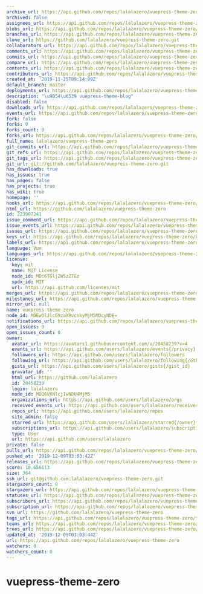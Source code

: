 ```yaml
---
archive_url: https://api.github.com/repos/lalalazero/vuepress-theme-zero/{archive_format}{/ref}
archived: false
assignees_url: https://api.github.com/repos/lalalazero/vuepress-theme-zero/assignees{/user}
blobs_url: https://api.github.com/repos/lalalazero/vuepress-theme-zero/git/blobs{/sha}
branches_url: https://api.github.com/repos/lalalazero/vuepress-theme-zero/branches{/branch}
clone_url: https://github.com/lalalazero/vuepress-theme-zero.git
collaborators_url: https://api.github.com/repos/lalalazero/vuepress-theme-zero/collaborators{/collaborator}
comments_url: https://api.github.com/repos/lalalazero/vuepress-theme-zero/comments{/number}
commits_url: https://api.github.com/repos/lalalazero/vuepress-theme-zero/commits{/sha}
compare_url: https://api.github.com/repos/lalalazero/vuepress-theme-zero/compare/{base}...{head}
contents_url: https://api.github.com/repos/lalalazero/vuepress-theme-zero/contents/{+path}
contributors_url: https://api.github.com/repos/lalalazero/vuepress-theme-zero/contributors
created_at: '2019-11-25T09:14:09Z'
default_branch: master
deployments_url: https://api.github.com/repos/lalalazero/vuepress-theme-zero/deployments
description: "\u9B54\u6539 vuepress-theme-blog"
disabled: false
downloads_url: https://api.github.com/repos/lalalazero/vuepress-theme-zero/downloads
events_url: https://api.github.com/repos/lalalazero/vuepress-theme-zero/events
fork: false
forks: 0
forks_count: 0
forks_url: https://api.github.com/repos/lalalazero/vuepress-theme-zero/forks
full_name: lalalazero/vuepress-theme-zero
git_commits_url: https://api.github.com/repos/lalalazero/vuepress-theme-zero/git/commits{/sha}
git_refs_url: https://api.github.com/repos/lalalazero/vuepress-theme-zero/git/refs{/sha}
git_tags_url: https://api.github.com/repos/lalalazero/vuepress-theme-zero/git/tags{/sha}
git_url: git://github.com/lalalazero/vuepress-theme-zero.git
has_downloads: true
has_issues: true
has_pages: false
has_projects: true
has_wiki: true
homepage: ''
hooks_url: https://api.github.com/repos/lalalazero/vuepress-theme-zero/hooks
html_url: https://github.com/lalalazero/vuepress-theme-zero
id: 223907241
issue_comment_url: https://api.github.com/repos/lalalazero/vuepress-theme-zero/issues/comments{/number}
issue_events_url: https://api.github.com/repos/lalalazero/vuepress-theme-zero/issues/events{/number}
issues_url: https://api.github.com/repos/lalalazero/vuepress-theme-zero/issues{/number}
keys_url: https://api.github.com/repos/lalalazero/vuepress-theme-zero/keys{/key_id}
labels_url: https://api.github.com/repos/lalalazero/vuepress-theme-zero/labels{/name}
language: Vue
languages_url: https://api.github.com/repos/lalalazero/vuepress-theme-zero/languages
license:
  key: mit
  name: MIT License
  node_id: MDc6TGljZW5zZTEz
  spdx_id: MIT
  url: https://api.github.com/licenses/mit
merges_url: https://api.github.com/repos/lalalazero/vuepress-theme-zero/merges
milestones_url: https://api.github.com/repos/lalalazero/vuepress-theme-zero/milestones{/number}
mirror_url: null
name: vuepress-theme-zero
node_id: MDEwOlJlcG9zaXRvcnkyMjM5MDcyNDE=
notifications_url: https://api.github.com/repos/lalalazero/vuepress-theme-zero/notifications{?since,all,participating}
open_issues: 0
open_issues_count: 0
owner:
  avatar_url: https://avatars1.githubusercontent.com/u/20458239?v=4
  events_url: https://api.github.com/users/lalalazero/events{/privacy}
  followers_url: https://api.github.com/users/lalalazero/followers
  following_url: https://api.github.com/users/lalalazero/following{/other_user}
  gists_url: https://api.github.com/users/lalalazero/gists{/gist_id}
  gravatar_id: ''
  html_url: https://github.com/lalalazero
  id: 20458239
  login: lalalazero
  node_id: MDQ6VXNlcjIwNDU4MjM5
  organizations_url: https://api.github.com/users/lalalazero/orgs
  received_events_url: https://api.github.com/users/lalalazero/received_events
  repos_url: https://api.github.com/users/lalalazero/repos
  site_admin: false
  starred_url: https://api.github.com/users/lalalazero/starred{/owner}{/repo}
  subscriptions_url: https://api.github.com/users/lalalazero/subscriptions
  type: User
  url: https://api.github.com/users/lalalazero
private: false
pulls_url: https://api.github.com/repos/lalalazero/vuepress-theme-zero/pulls{/number}
pushed_at: '2019-12-09T03:03:42Z'
releases_url: https://api.github.com/repos/lalalazero/vuepress-theme-zero/releases{/id}
score: 18.656113
size: 364
ssh_url: git@github.com:lalalazero/vuepress-theme-zero.git
stargazers_count: 0
stargazers_url: https://api.github.com/repos/lalalazero/vuepress-theme-zero/stargazers
statuses_url: https://api.github.com/repos/lalalazero/vuepress-theme-zero/statuses/{sha}
subscribers_url: https://api.github.com/repos/lalalazero/vuepress-theme-zero/subscribers
subscription_url: https://api.github.com/repos/lalalazero/vuepress-theme-zero/subscription
svn_url: https://github.com/lalalazero/vuepress-theme-zero
tags_url: https://api.github.com/repos/lalalazero/vuepress-theme-zero/tags
teams_url: https://api.github.com/repos/lalalazero/vuepress-theme-zero/teams
trees_url: https://api.github.com/repos/lalalazero/vuepress-theme-zero/git/trees{/sha}
updated_at: '2019-12-09T03:03:44Z'
url: https://api.github.com/repos/lalalazero/vuepress-theme-zero
watchers: 0
watchers_count: 0
---
```

# vuepress-theme-zero